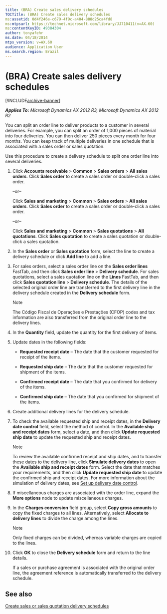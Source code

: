 ```yaml
---
title: (BRA) Create sales delivery schedules
TOCTitle: (BRA) Create sales delivery schedules
ms:assetid: 0d4f246e-c679-4f9c-a404-888d25ca4fd8
ms:mtpsurl: https://technet.microsoft.com/library/JJ710411(v=AX.60)
ms:contentKeyID: 49384304
author: tonyafehr
ms.date: 04/18/2014
mtps_version: v=AX.60
audience: Application User
ms.search.region: Brazil
---
```


# (BRA) Create sales delivery schedules 


[!INCLUDE[archive-banner](includes/archive-banner.md)]


_**Applies To:** Microsoft Dynamics AX 2012 R3, Microsoft Dynamics AX 2012 R2_

You can split an order line to deliver products to a customer in several deliveries. For example, you can split an order of 1,000 pieces of material into four deliveries. You can then deliver 250 pieces every month for four months. You can keep track of multiple deliveries in one schedule that is associated with a sales order or sales quotation.

Use this procedure to create a delivery schedule to split one order line into several deliveries.

1.  Click **Accounts receivable** \> **Common** \> **Sales orders** \> **All sales orders**. Click **Sales order** to create a sales order or double-click a sales order.
    
    –or–
    
    Click **Sales and marketing** \> **Common** \> **Sales orders** \> **All sales orders**. Click **Sales order** to create a sales order or double-click a sales order.
    
    –or–
    
    Click **Sales and marketing** \> **Common** \> **Sales quotations** \> **All quotations**. Click **Sales quotation** to create a sales quotation or double-click a sales quotation.

2.  In the **Sales order** or **Sales quotation** form, select the line to create a delivery schedule or click **Add line** to add a line.

3.  For sales orders, select a sales order line on the **Sales order lines** FastTab, and then click **Sales order line** \> **Delivery schedule**. For sales quotations, select a sales quotation line on the **Lines** FastTab, and then click **Sales quotation line** \> **Delivery schedule**. The details of the selected original order line are transferred to the first delivery line in the delivery schedule created in the **Delivery schedule** form.
    

    > [!NOTE]
    > <P>The Código Fiscal de Operações e Prestações (CFOP) codes and tax information are also transferred from the original order line to the delivery lines.</P>



4.  In the **Quantity** field, update the quantity for the first delivery of items.

5.  Update dates in the following fields:
    
      - **Requested receipt date** – The date that the customer requested for receipt of the items.
    
      - **Requested ship date** – The date that the customer requested for shipment of the items.
    
      - **Confirmed receipt date** – The date that you confirmed for delivery of the items.
    
      - **Confirmed ship date** – The date that you confirmed for shipment of the items.

6.  Create additional delivery lines for the delivery schedule.

7.  To check the available requested ship and receipt dates, in the **Delivery date control** field, select the method of control. In the **Available ship and receipt dates** form, select a date, and then click **Update requested ship date** to update the requested ship and receipt dates.
    

    > [!NOTE]
    > <P>To review the available confirmed receipt and ship dates, and to transfer these dates to the delivery line, click <STRONG>Simulate delivery dates</STRONG> to open the <STRONG>Available ship and receipt dates</STRONG> form. Select the date that matches your requirements, and then click <STRONG>Update requested ship date</STRONG> to update the confirmed ship and receipt dates. For more information about the simulation of delivery dates, see <A href="set-up-delivery-date-control.md">Set up delivery date control</A>.</P>



8.  If miscellaneous charges are associated with the order line, expand the **More options** node to update miscellaneous charges.

9.  In the **Charges conversion** field group, select **Copy gross amounts** to copy the fixed charges to all lines. Alternatively, select **Allocate to delivery lines** to divide the charge among the lines.
    

    > [!NOTE]
    > <P>Only fixed charges can be divided, whereas variable charges are copied to the lines.</P>



10. Click **OK** to close the **Delivery schedule** form and return to the line details.
    
    If a sales or purchase agreement is associated with the original order line, the agreement reference is automatically transferred to the delivery schedule.

## See also

[Create sales or sales quotation delivery schedules](create-sales-or-sales-quotation-delivery-schedules.md)

  


